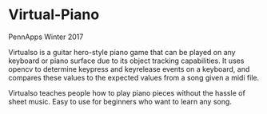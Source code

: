 # Virtual-Piano
PennApps Winter 2017

Virtualso is a guitar hero-style piano game that can be played on any keyboard or piano surface due to its object tracking capabilities.
It uses opencv to determine keypress and keyrelease events on a keyboard, and compares these values to the expected values from a song given a midi file.

Virtualso teaches people how to play piano pieces without the hassle of sheet music. Easy to use for beginners who want to learn any song.




